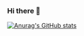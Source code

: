 ### Hi there 👋
[![Anurag's GitHub stats](https://github-readme-stats.vercel.app/api?username=syazyi&show_icons=true&&theme=radical)](https://github.com/anuraghazra/github-readme-stats)
<!--
**syazyi/syazyi** is a ✨ _special_ ✨ repository because its `README.md` (this file) appears on your GitHub profile.

Here are some ideas to get you started:

- 🔭 I’m currently working on ...
- 🌱 I’m currently learning ...
- 👯 I’m looking to collaborate on ...
- 🤔 I’m looking for help with ...
- 💬 Ask me about ...
- 📫 How to reach me: ...
- 😄 Pronouns: ...
- ⚡ Fun fact: ...
-->
